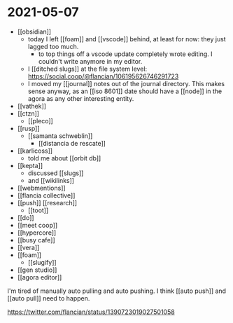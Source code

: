 # 2021-05-07
- [[obsidian]]
	- today I left [[foam]] and [[vscode]] behind, at least for now: they just lagged too much.
		- to top things off a vscode update completely wrote editing. I couldn't write anymore in my editor.
	- I [[ditched slugs]] at the file system level: https://social.coop/@flancian/106195626746291723
	- I moved my [[journal]] notes out of the journal directory. This makes sense anyway, as an [[iso 8601]] date should have a [[node]] in the agora as any other interesting entity.
- [[vathek]]
- [[ctzn]]
  - [[pleco]]
- [[rusp]]
  - [[samanta schweblin]]
    - [[distancia de rescate]]
- [[karlicoss]]
  - told me about [[orbit db]]
- [[kepta]]
  - discussed [[slugs]]
  - and [[wikilinks]]
- [[webmentions]]
- [[flancia collective]]
- [[push]] [[research]]
  - [[toot]]
- [[do]]
- [[meet coop]]
- [[hypercore]]
- [[busy cafe]]
- [[vera]]
- [[foam]]
  - [[slugify]]
- [[gen studio]]
- [[agora editor]]


I'm tired of manually auto pulling and auto pushing. I think [[auto push]] and [[auto pull]] need to happen.

https://twitter.com/flancian/status/1390723019027501058